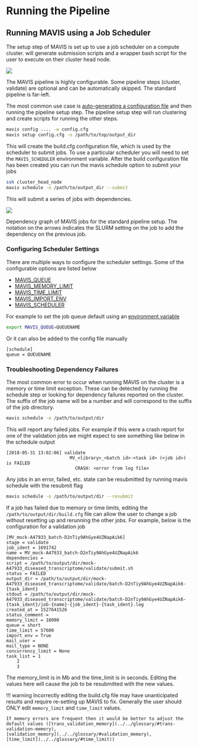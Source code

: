 # Running the Pipeline

## Running MAVIS using a Job Scheduler

The setup step of MAVIS is set up to use a job scheduler on a
compute cluster. will generate submission scripts and a wrapper bash
script for the user to execute on their cluster head node.

![](../../images/pipeline_options.svg)

The MAVIS pipeline is highly configurable. Some pipeline steps
(cluster, validate) are optional and can be automatically skipped. The
standard pipeline is
far-left.


The most common use case is
[auto-generating a configuration file](../../tutorials/full/#generating-the-config-file) and then running the pipeline setup step. The pipeline setup
step will run clustering and create scripts for running the other steps.

```bash
mavis config .... -w config.cfg
mavis setup config.cfg -o /path/to/top/output_dir
```

This will create the build.cfg configuration file, which is used by the
scheduler to submit jobs. To use a particular scheduler you will need to
set the `MAVIS_SCHEDULER` environment variable. After the
build configuration file has been created you can run the mavis schedule
option to submit your jobs

```bash
ssh cluster_head_node
mavis schedule -o /path/to/output_dir --submit
```

This will submit a series of jobs with dependencies.

![](../../images/pipeline_dependency_graph.svg)

Dependency graph of MAVIS jobs for the standard pipeline setup. The
notation on the arrows indicates the SLURM setting on the job to add the
dependency on the previous
job.


### Configuring Scheduler Settings

There are multiple ways to configure the scheduler settings. Some of the
configurable options are listed below

-   [MAVIS_QUEUE](../../glossary/#queue)
-   [MAVIS_MEMORY_LIMIT](../../glossary/#memory_limit)
-   [MAVIS_TIME_LIMIT](../../glossary/#time_limit)
-   [MAVIS_IMPORT_ENV](../../glossary/#import_env)
-   [MAVIS_SCHEDULER](../../glossary/#scheduler)

For example to set the job queue default using an
[environment variable](../../configuration/settings/#environment-variables)

```bash
export MAVIS_QUEUE=QUEUENAME
```

Or it can also be added to the config file manually

    [schedule]
    queue = QUEUENAME

### Troubleshooting Dependency Failures

The most common error to occur when running MAVIS on the cluster is a
memory or time limit exception. These can be detected by running the
schedule step or looking for dependency failures reported on the
cluster. The suffix of the job name will be a number and will correspond
to the suffix of the job directory.

```bash
mavis schedule -o /path/to/output/dir
```

This will report any failed jobs. For example if this were a crash
report for one of the validation jobs we might expect to see something
like below in the schedule output

    [2018-05-31 13:02:06] validate
                            MV_<library>_<batch id>-<task id> (<job id>) is FAILED
                              CRASH: <error from log file>

Any jobs in an error, failed, etc. state can be resubmitted by running
mavis schedule with the resubmit flag

```bash
mavis schedule -o /path/to/output/dir --resubmit
```

If a job has failed due to memory or time limits, editing the
`/path/to/output/dir/build.cfg` file can allow the user to change a job
without resetting up and rerunning the other jobs. For example, below is
the configuration for a validation job

    [MV_mock-A47933_batch-D2nTiy9AhGye4UZNapAik6]
    stage = validate
    job_ident = 1691742
    name = MV_mock-A47933_batch-D2nTiy9AhGye4UZNapAik6
    dependencies =
    script = /path/to/output/dir/mock-A47933_diseased_transcriptome/validate/submit.sh
    status = FAILED
    output_dir = /path/to/output/dir/mock-A47933_diseased_transcriptome/validate/batch-D2nTiy9AhGye4UZNapAik6-{task_ident}
    stdout = /path/to/output/dir/mock-A47933_diseased_transcriptome/validate/batch-D2nTiy9AhGye4UZNapAik6-{task_ident}/job-{name}-{job_ident}-{task_ident}.log
    created_at = 1527641526
    status_comment =
    memory_limit = 18000
    queue = short
    time_limit = 57600
    import_env = True
    mail_user =
    mail_type = NONE
    concurrency_limit = None
    task_list = 1
        2
        3

The memory\_limit is in Mb and the time\_limit is in seconds. Editing
the values here will cause the job to be resubmitted with the new
values.

!!! warning
    Incorrectly editing the build.cfg file may have unanticipated results
    and require re-setting up MAVIS to fix. Generally the user should ONLY
    edit `memory_limit` and `time_limit` values.

    If memory errors are frequent then it would be better to adjust the
    default values ([trans_validation_memory](../../glossary/#trans-validation-memory),
    [validation_memory](../../glossary/#validation_memory),
    [time_limit](../../glossary/#time_limit))
